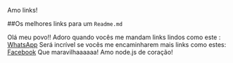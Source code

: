 Amo links!

##Os melhores links para um `Readme.md`

Olá meu povo!! Adoro quando vocês me mandam links lindos
como este :
[WhatsApp](https://www.web.whatsapp.com/)
Será incrível se vocẽs me encaminharem mais links como estes:
[Facebook](http://www.facebook.com.br/) 
Que maravilhaaaaaa!
Amo node.js de coração!